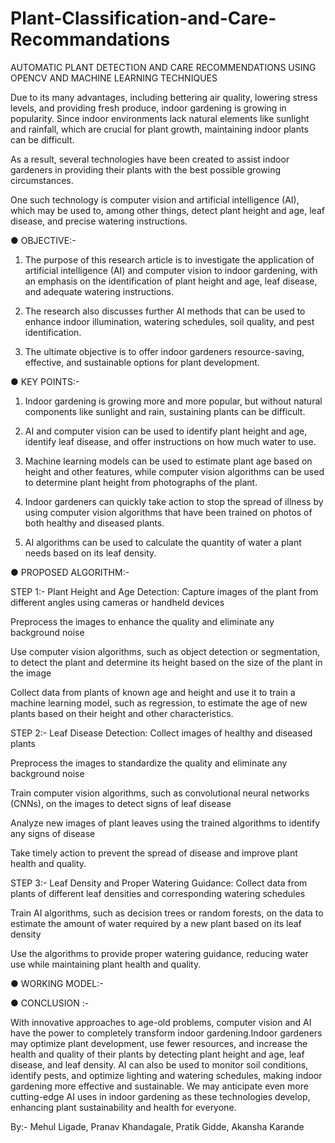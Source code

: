 # Plant-Classification-and-Care-Recommandations


AUTOMATIC PLANT DETECTION AND CARE RECOMMENDATIONS USING OPENCV AND MACHINE LEARNING TECHNIQUES


Due to its many advantages, including bettering air quality, lowering stress levels, and providing fresh produce, indoor gardening is growing in popularity. Since indoor environments lack natural elements like sunlight and rainfall, which are crucial for plant growth, maintaining indoor plants can be difficult. 

As a result, several technologies have been created to assist indoor gardeners in providing their plants with the best possible growing circumstances.

One such technology is computer vision and artificial intelligence (AI), which may be used to, among other things, detect plant height and age, leaf disease, and precise watering instructions.

●	OBJECTIVE:-

1.	The purpose of this research article is to investigate the application of artificial intelligence (AI) and computer vision to indoor gardening, with an emphasis on the identification of plant height and age, leaf disease, and adequate watering instructions.

2.	 The research also discusses further AI methods that can be used to enhance indoor illumination, watering schedules, soil quality, and pest identification.

3.	 The ultimate objective is to offer indoor gardeners resource-saving, effective, and sustainable options for plant development.


●	KEY POINTS:-


1.	Indoor gardening is growing more and more popular, but without natural components like sunlight and rain, sustaining plants can be difficult.

2.	AI and computer vision can be used to identify plant height and age, identify leaf disease, and offer instructions on how much water to use.

3.	Machine learning models can be used to estimate plant age based on height and other features, while computer vision algorithms can be used to determine plant height from photographs of the plant.

4.	Indoor gardeners can quickly take action to stop the spread of illness by using computer vision algorithms that have been trained on photos of both healthy and diseased plants.

5.	AI algorithms can be used to calculate the quantity of water a plant needs based on its leaf density.




●	PROPOSED ALGORITHM:-

STEP 1:-  Plant Height and Age Detection:
Capture images of the plant from different angles using cameras or handheld devices

Preprocess the images to enhance the quality and eliminate any background noise

Use computer vision algorithms, such as object detection or segmentation, to detect the plant and determine its height based on the size of the plant in the image

Collect data from plants of known age and height and use it to train a machine learning model, such as regression, to estimate the age of new plants based on their height and other characteristics.

STEP 2:- Leaf Disease Detection:
Collect images of healthy and diseased plants

Preprocess the images to standardize the quality and eliminate any background noise

Train computer vision algorithms, such as convolutional neural networks (CNNs), on the images to detect signs of leaf disease

Analyze new images of plant leaves using the trained algorithms to identify any signs of disease

Take timely action to prevent the spread of disease and improve plant health and quality.




STEP 3:- Leaf Density and Proper Watering Guidance:
Collect data from plants of different leaf densities and corresponding watering schedules

Train AI algorithms, such as decision trees or random forests, on the data to estimate the amount of water required by a new plant based on its leaf density

Use the algorithms to provide proper watering guidance, reducing water use while maintaining plant health and quality.


●	WORKING MODEL:-






●	CONCLUSION :-

With innovative approaches to age-old problems, computer vision and AI have the power to completely transform indoor gardening.Indoor gardeners may optimize plant development, use fewer resources, and increase the health and quality of their plants by detecting plant height and age, leaf disease, and leaf density. AI can also be used to monitor soil conditions, identify pests, and optimize lighting and watering schedules, making indoor gardening more effective and sustainable. We may anticipate even more cutting-edge AI uses in indoor gardening as these technologies develop, enhancing plant sustainability and health for everyone.

By:- 
Mehul Ligade,
Pranav Khandagale,
Pratik Gidde,
Akansha Karande



						
									
